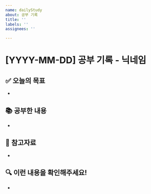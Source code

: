 ```yaml
---
name: dailyStudy
about: 공부 기록
title: ''
labels: ''
assignees: ''

---
```


# [YYYY-MM-DD] 공부 기록 - 닉네임

## ✅ 오늘의 목표
- 

## 📚 공부한 내용
- 

## 📎 참고자료
- 

## 🔍 이런 내용을 확인해주세요!
-

